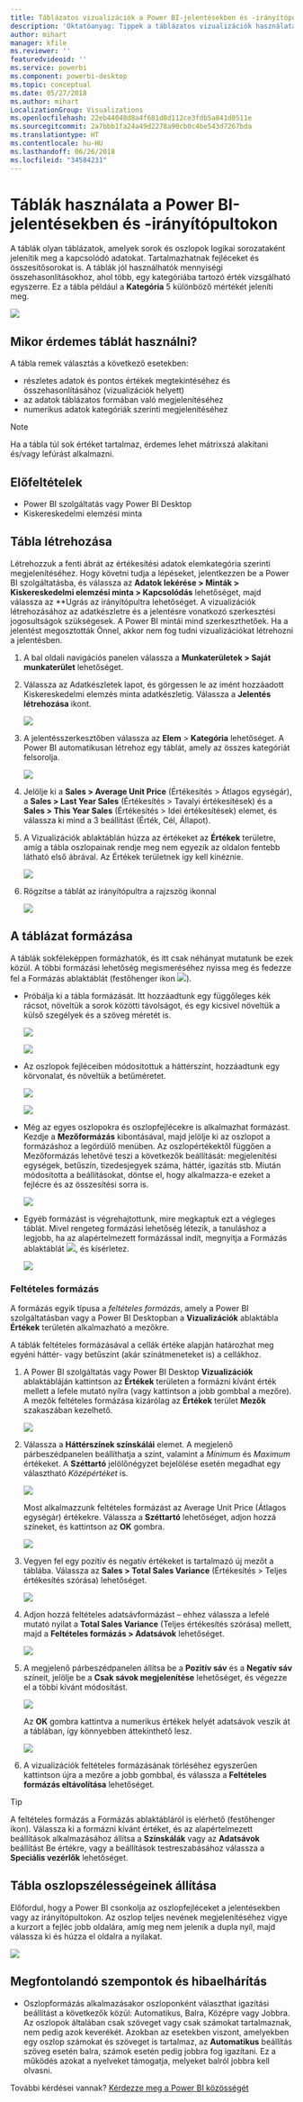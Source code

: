 ```yaml
---
title: Táblázatos vizualizációk a Power BI-jelentésekben és -irányítópultokon
description: 'Oktatóanyag: Tippek a táblázatos vizualizációk használatához a Power BI-jelentésekben és -irányítópultokon, beleértve az oszlopszélességek átméretezését.'
author: mihart
manager: kfile
ms.reviewer: ''
featuredvideoid: ''
ms.service: powerbi
ms.component: powerbi-desktop
ms.topic: conceptual
ms.date: 05/27/2018
ms.author: mihart
LocalizationGroup: Visualizations
ms.openlocfilehash: 22eb44048d8a4f681d8d112ce3fdb5a841d0511e
ms.sourcegitcommit: 2a7bbb1fa24a49d2278a90cb0c4be543d7267bda
ms.translationtype: HT
ms.contentlocale: hu-HU
ms.lasthandoff: 06/26/2018
ms.locfileid: "34584231"
---
```

# <a name="working-with-tables-in-power-bi-reports-and-dashboards"></a>Táblák használata a Power BI-jelentésekben és -irányítópultokon
A táblák olyan táblázatok, amelyek sorok és oszlopok logikai sorozataként jelenítik meg a kapcsolódó adatokat. Tartalmazhatnak fejléceket és összesítősorokat is. A táblák jól használhatók mennyiségi összehasonlításokhoz, ahol több, egy kategóriába tartozó érték vizsgálható egyszerre. Ez a tábla például a **Kategória** 5 különböző mértékét jeleníti meg.

![](media/power-bi-visualization-tables/table.png)

## <a name="when-to-use-a-table"></a>Mikor érdemes táblát használni?
A tábla remek választás a következő esetekben:

* részletes adatok és pontos értékek megtekintéséhez és összehasonlításához (vizualizációk helyett)
* az adatok táblázatos formában való megjelenítéséhez
* numerikus adatok kategóriák szerinti megjelenítéséhez   

> [!NOTE]
> Ha a tábla túl sok értéket tartalmaz, érdemes lehet mátrixszá alakítani és/vagy lefúrást alkalmazni.
> 
> 
## <a name="prerequisites"></a>Előfeltételek
 - Power BI szolgáltatás vagy Power BI Desktop
 - Kiskereskedelmi elemzési minta


## <a name="create-a-table"></a>Tábla létrehozása
Létrehozzuk a fenti ábrát az értékesítési adatok elemkategória szerinti megjelenítéséhez. Hogy követni tudja a lépéseket, jelentkezzen be a Power BI szolgáltatásba, és válassza az **Adatok lekérése \> Minták \> Kiskereskedelmi elemzési minta > Kapcsolódás** lehetőséget, majd válassza az **Ugrás az irányítópultra lehetőséget. A vizualizációk létrehozásához az adatkészletre és a jelentésre vonatkozó szerkesztési jogosultságok szükségesek. A Power BI mintái mind szerkeszthetőek. Ha a jelentést megosztották Önnel, akkor nem fog tudni vizualizációkat létrehozni a jelentésben.

1. A bal oldali navigációs panelen válassza a **Munkaterületek > Saját munkaterület** lehetőséget.    
2. Válassza az Adatkészletek lapot, és görgessen le az imént hozzáadott Kiskereskedelmi elemzés minta adatkészletig.  Válassza a **Jelentés létrehozása** ikont.
   
    ![](media/power-bi-visualization-tables/power-bi-create-report.png)
2. A jelentésszerkesztőben válassza az **Elem** > **Kategória** lehetőséget.  A Power BI automatikusan létrehoz egy táblát, amely az összes kategóriát felsorolja.
   
    ![](media/power-bi-visualization-tables/power-bi-table1.png)
3. Jelölje ki a **Sales > Average Unit Price** (Értékesítés > Átlagos egységár), a **Sales > Last Year Sales** (Értékesítés > Tavalyi értékesítések) és a **Sales > This Year Sales** (Értékesítés > Idei értékesítések) elemet, és válassza ki mind a 3 beállítást (Érték, Cél, Állapot).   
4. A Vizualizációk ablaktáblán húzza az értékeket az **Értékek** területre, amíg a tábla oszlopainak rendje meg nem egyezik az oldalon fentebb látható első ábrával.  Az Értékek területnek így kell kinéznie.
   
    ![](media/power-bi-visualization-tables/power-bi-table2.png)
5. Rögzítse a táblát az irányítópultra a rajzszög ikonnal  
   
     ![](media/power-bi-visualization-tables/pbi_pintile.png)

## <a name="format-the-table"></a>A táblázat formázása
A táblák sokféleképpen formázhatók, és itt csak néhányat mutatunk be ezek közül. A többi formázási lehetőség megismeréséhez nyissa meg és fedezze fel a Formázás ablaktáblát (festőhenger ikon ![](media/power-bi-visualization-tables/power-bi-format.png)).

* Próbálja ki a tábla formázását. Itt hozzáadtunk egy függőleges kék rácsot, növeltük a sorok közötti távolságot, és egy kicsivel növeltük a külső szegélyek és a szöveg méretét is.
  
    ![](media/power-bi-visualization-tables/power-bi-table-gridnew.png)
  
    ![](media/power-bi-visualization-tables/power-bi-table-grid3.png)
* Az oszlopok fejléceiben módosítottuk a háttérszínt, hozzáadtunk egy körvonalat, és növeltük a betűméretet. 
  
    ![](media/power-bi-visualization-tables/power-bi-table-column-headers.png)

  
    ![](media/power-bi-visualization-tables/power-bi-table-column2.png)

* Még az egyes oszlopokra és oszlopfejlécekre is alkalmazhat formázást. Kezdje a **Mezőformázás** kibontásával, majd jelölje ki az oszlopot a formázáshoz a legördülő menüben. Az oszlopértékektől függően a Mezőformázás lehetővé teszi a következők beállítását: megjelenítési egységek, betűszín, tizedesjegyek száma, háttér, igazítás stb. Miután módosította a beállításokat, döntse el, hogy alkalmazza-e ezeket a fejlécre és az összesítési sorra is.

    ![](media/power-bi-visualization-tables/power-bi-field-formatting.png)

* Egyéb formázást is végrehajtottunk, mire megkaptuk ezt a végleges táblát. Mivel rengeteg formázási lehetőség létezik, a tanuláshoz a legjobb, ha az alapértelmezett formázással indít, megnyitja a Formázás ablaktáblát ![](media/power-bi-visualization-tables/power-bi-format.png), és kísérletez. 
  
    ![](media/power-bi-visualization-tables/power-bi-table-format.png)

### <a name="conditional-formatting"></a>Feltételes formázás
A formázás egyik típusa a *feltételes formázás*, amely a Power BI szolgáltatásban vagy a Power BI Desktopban a **Vizualizációk** ablaktábla **Értékek** területén alkalmazható a mezőkre. 

A táblák feltételes formázásával a cellák értéke alapján határozhat meg egyéni háttér- vagy betűszínt (akár színátmeneteket is) a cellákhoz. 

1. A Power BI szolgáltatás vagy Power BI Desktop **Vizualizációk** ablaktábláján kattintson az **Értékek** területen a formázni kívánt érték mellett a lefele mutató nyílra (vagy kattintson a jobb gombbal a mezőre). A mezők feltételes formázása kizárólag az **Értékek** terület **Mezők** szakaszában kezelhető.
   
    ![](media/power-bi-visualization-tables/power-bi-conditional-formatting-background.png)
2. Válassza a **Háttérszínek színskálái** elemet. A megjelenő párbeszédpanelen beállíthatja a színt, valamint a *Minimum* és *Maximum* értékeket. A **Széttartó** jelölőnégyzet bejelölése esetén megadhat egy választható *Középértéket* is.
   
    ![](media/power-bi-visualization-tables/power-bi-conditional-formatting-background2.png)
   
    Most alkalmazzunk feltételes formázást az Average Unit Price (Átlagos egységár) értékekre. Válassza a **Széttartó** lehetőséget, adjon hozzá színeket, és kattintson az **OK** gombra. 
   
    ![](media/power-bi-visualization-tables/power-bi-conditional-formatting-data-background.png)
3. Vegyen fel egy pozitív és negatív értékeket is tartalmazó új mezőt a táblába.  Válassza az **Sales > Total Sales Variance** (Értékesítés > Teljes értékesítés szórása) lehetőséget. 
   
    ![](media/power-bi-visualization-tables/power-bi-conditional-formatting2.png)
4. Adjon hozzá feltételes adatsávformázást – ehhez válassza a lefelé mutató nyilat a **Total Sales Variance** (Teljes értékesítés szórása) mellett, majd a **Feltételes formázás > Adatsávok** lehetőséget.
   
    ![](media/power-bi-visualization-tables/power-bi-conditional-formatting-data-bars.png)
5. A megjelenő párbeszédpanelen állítsa be a **Pozitív sáv** és a **Negatív sáv** színeit, jelölje be a **Csak sávok megjelenítése** lehetőséget, és végezze el a többi kívánt módosítást.
   
    ![](media/power-bi-visualization-tables/power-bi-data-bars.png)
   
    Az **OK** gombra kattintva a numerikus értékek helyét adatsávok veszik át a táblában, így könnyebben áttekinthető lesz.
   
    ![](media/power-bi-visualization-tables/power-bi-conditional-formatting-data-bars2.png)
6. A vizualizációk feltételes formázásának törléséhez egyszerűen kattintson újra a mezőre a jobb gombbal, és válassza a **Feltételes formázás eltávolítása** lehetőséget.

> [!TIP]
> A feltételes formázás a Formázás ablaktábláról is elérhető (festőhenger ikon). Válassza ki a formázni kívánt értéket, és az alapértelmezett beállítások alkalmazásához állítsa a **Színskálák** vagy az **Adatsávok** beállítást Be értékre, vagy a beállítások testreszabásához válassza a **Speciális vezérlők** lehetőséget.
> 
> 

## <a name="adjust-the-column-width-of-a-table"></a>Tábla oszlopszélességeinek állítása
Előfordul, hogy a Power BI csonkolja az oszlopfejléceket a jelentésekben vagy az irányítópultokon. Az oszlop teljes nevének megjelenítéséhez vigye a kurzort a fejléc jobb oldalára, amíg meg nem jelenik a dupla nyíl, majd válassza ki és húzza el oldalra a nyilakat.

![](media/power-bi-visualization-tables/resizetable.gif)

## <a name="considerations-and-troubleshooting"></a>Megfontolandó szempontok és hibaelhárítás
* Oszlopformázás alkalmazásakor oszloponként választhat igazítási beállítást a következők közül: Automatikus, Balra, Középre vagy Jobbra. Az oszlopok általában csak szöveget vagy csak számokat tartalmaznak, nem pedig azok keverékét. Azokban az esetekben viszont, amelyekben egy oszlop számokat és szöveget is tartalmaz, az **Automatikus** beállítás szöveg esetén balra, számok esetén pedig jobbra fog igazítani. Ez a működés azokat a nyelveket támogatja, melyeket balról jobbra kell olvasni.   

További kérdései vannak? [Kérdezze meg a Power BI közösségét](http://community.powerbi.com/)

